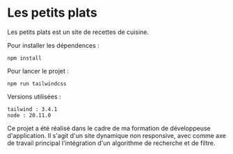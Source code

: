 # Les petits plats

Les petits plats est un site de recettes de cuisine.

Pour installer les dépendences :

    npm install

Pour lancer le projet : 
    
    npm run tailwindcss

Versions utilisées :

    tailwind : 3.4.1
    node : 20.11.0
    
Ce projet a été réalisé dans le cadre de ma formation de développeuse d'application. Il s'agit d'un site dynamique non responsive, avec comme axe de travail principal l'intégration d'un algorithme de recherche et de filtre.
